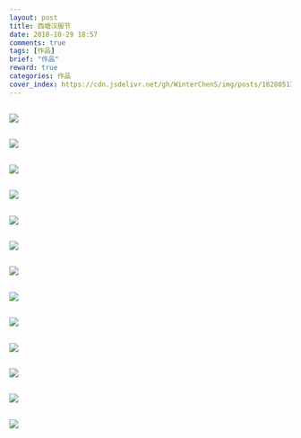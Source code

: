 ```yaml
---
layout: post
title: 西塘汉服节
date: 2018-10-29 18:57
comments: true
tags: [作品]
brief: "作品"
reward: true
categories: 作品
cover_index: https://cdn.jsdelivr.net/gh/WinterChenS/img/posts/1628051711179844.jpg
---
```


![](https://cdn.jsdelivr.net/gh/WinterChenS/img/posts/1628051711966584.jpg)
---

![](https://cdn.jsdelivr.net/gh/WinterChenS/img/posts/1628051712411869.jpg)
---

![](https://cdn.jsdelivr.net/gh/WinterChenS/img/posts/1628051712685265.jpg)
---

![](https://cdn.jsdelivr.net/gh/WinterChenS/img/posts/1628051713263867.jpg)
---

![](https://cdn.jsdelivr.net/gh/WinterChenS/img/posts/1628051713684425.jpg)
---



![](https://cdn.jsdelivr.net/gh/WinterChenS/img/posts/1628051714039769.jpg)
---

![](https://cdn.jsdelivr.net/gh/WinterChenS/img/posts/1628051714465783.jpg)
---

![](https://cdn.jsdelivr.net/gh/WinterChenS/img/posts/1628051714802834.jpg)
---

![](https://cdn.jsdelivr.net/gh/WinterChenS/img/posts/1628051906235170.jpg)
---
![](https://cdn.jsdelivr.net/gh/WinterChenS/img/posts/1628051715311993.jpg)
---
![](https://cdn.jsdelivr.net/gh/WinterChenS/img/posts/1628051715676490.jpg)
---
![](https://cdn.jsdelivr.net/gh/WinterChenS/img/posts/1628051906922428.jpg)
---
![](https://cdn.jsdelivr.net/gh/WinterChenS/img/posts/1628051907284190.jpg)
---
